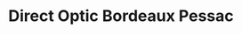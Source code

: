 ---
title: "Direct Optic Bordeaux Pessac"
url: /pessac/direct-optic-bordeaux-pessac/
shop: opticien
---